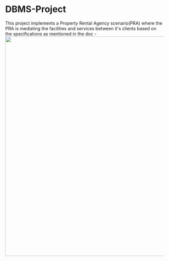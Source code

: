 # DBMS-Project

This project implements a Property Rental Agency scenario(PRA) where the PRA is mediating the facilities and services between it's clients based on the specifications as mentioned in the doc - 
<br>
<img height = "700" src = " c:/Users/agarw/OneDrive%20-%20hyderabad.bits-pilani.ac.in/Documents/DBMS/domain%20-%201.png" />
<br>
